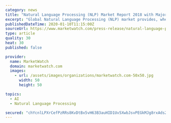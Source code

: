 ```yaml
---
category: news
title: "Natural Language Processing (NLP) Market Report 2018 with Major Vendor Landscape and Their Strategies by 2027"
excerpt: "Global Natural Language Processing (NLP) market provides, wherever applicable and relevant, technical data of products, and sheds useful light on expected commercial production dates and current R&D status."
publishedDateTime: 2020-01-10T11:15:00Z
sourceUrl: https://www.marketwatch.com/press-release/natural-language-processing-nlp-market-report-2018-with-major-vendor-landscape-and-their-strategies-by-2027-2020-01-10
type: article
quality: 30
heat: 30
published: false

provider:
  name: MarketWatch
  domain: marketwatch.com
  images:
    - url: /assets/images/organizations/marketwatch.com-50x50.jpg
      width: 50
      height: 50

topics:
  - AI
  - Natural Language Processing

secured: "chYcnlLPXrCefPzRRs8KvDtBx5vH63B3auHID1Uv5XwbJsvPEGkMJg8rxAds2HSaVXqvKG3FC+QWiVZhiOljmnPH3qIx33vewgufPUolDA4JuRoUnZXLcZqSFCkJay498+kv0mkdHDzF6tSrNqgEtRxv7xnmlO0wZmZPjQCiQnIcRixgEyAkUMa8gZJE+4YOEjPM7GUMQPnLl1F5zPs0yWbJqxWRuHWUfboJ5JspkQfGDeP+5tsPmzdgND/F5iJm7nR2k1lcMrKV0h8rSaGLlFhb+CCxviJi/Ywgj3IV6XI=;jIjPSbufvsfbihYyox6ODg=="
---
```


